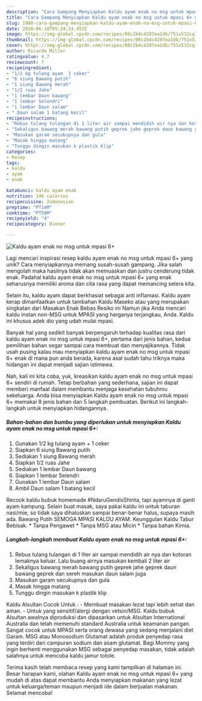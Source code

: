 ```yaml
---
description: "Cara Gampang Menyiapkan Kaldu ayam enak no msg untuk mpasi 6+ yang Lezat Sekali"
title: "Cara Gampang Menyiapkan Kaldu ayam enak no msg untuk mpasi 6+ yang Lezat Sekali"
slug: 1980-cara-gampang-menyiapkan-kaldu-ayam-enak-no-msg-untuk-mpasi-6-yang-lezat-sekali
date: 2020-06-18T05:24:24.453Z
image: https://img-global.cpcdn.com/recipes/08c2b4c4287ea1db/751x532cq70/kaldu-ayam-enak-no-msg-untuk-mpasi-6-foto-resep-utama.jpg
thumbnail: https://img-global.cpcdn.com/recipes/08c2b4c4287ea1db/751x532cq70/kaldu-ayam-enak-no-msg-untuk-mpasi-6-foto-resep-utama.jpg
cover: https://img-global.cpcdn.com/recipes/08c2b4c4287ea1db/751x532cq70/kaldu-ayam-enak-no-msg-untuk-mpasi-6-foto-resep-utama.jpg
author: Ricardo Miller
ratingvalue: 4.7
reviewcount: 7
recipeingredient:
- "1/2 kg tulang ayam  1 ceker"
- "6 siung Bawang putih"
- "1 siung Bawang merah"
- "1/2 ruas Jahe"
- "1 lembar Daun bawang"
- "1 lembar Selendri"
- "1 lembar Daun salam"
- " Daun salam 1 batang kecil"
recipeinstructions:
- "Rebus tulang tulangan di 1 liter air sampai mendidih air nya dan kotoran lemaknya keluar. Lalu buang airnya masukan kembali 2 liter air"
- "Sekaligus bawang merah bawang putih geprek jahe geprek daun bawang geprek dan sereh masukan daun salam juga"
- "Masukan garam secukupnya dan gula"
- "Masak hingga matang"
- "Tunggu dingin masukan k plastik klip"
categories:
- Resep
tags:
- kaldu
- ayam
- enak

katakunci: kaldu ayam enak 
nutrition: 146 calories
recipecuisine: Indonesian
preptime: "PT14M"
cooktime: "PT50M"
recipeyield: "4"
recipecategory: Dinner

---
```



![Kaldu ayam enak no msg untuk mpasi 6+](https://img-global.cpcdn.com/recipes/08c2b4c4287ea1db/751x532cq70/kaldu-ayam-enak-no-msg-untuk-mpasi-6-foto-resep-utama.jpg)

Lagi mencari inspirasi resep kaldu ayam enak no msg untuk mpasi 6+ yang unik? Cara menyiapkannya memang susah-susah gampang. Jika salah mengolah maka hasilnya tidak akan memuaskan dan justru cenderung tidak enak. Padahal kaldu ayam enak no msg untuk mpasi 6+ yang enak seharusnya memiliki aroma dan cita rasa yang dapat memancing selera kita.

Selain itu, kaldu ayam dapat berkhasiat sebagai anti inflamasi. Kaldu ayam kerap dimanfaatkan untuk tambahan Kaldu Maseko atau yang merupakan singkatan dari Masakan Enak Bebas Resiko ini Namun jika Anda mencari kaldu instan non-MSG untuk MPASI yang harganya terjangkau, Anda. Kaldu ini khusus adek dio yang udah mulai mpasi.

Banyak hal yang sedikit banyak berpengaruh terhadap kualitas rasa dari kaldu ayam enak no msg untuk mpasi 6+, pertama dari jenis bahan, kedua pemilihan bahan segar sampai cara membuat dan menyajikannya. Tidak usah pusing kalau mau menyiapkan kaldu ayam enak no msg untuk mpasi 6+ enak di mana pun anda berada, karena asal sudah tahu triknya maka hidangan ini dapat menjadi sajian istimewa.


Nah, kali ini kita coba, yuk, kreasikan kaldu ayam enak no msg untuk mpasi 6+ sendiri di rumah. Tetap berbahan yang sederhana, sajian ini dapat memberi manfaat dalam membantu menjaga kesehatan tubuhmu sekeluarga. Anda bisa menyiapkan Kaldu ayam enak no msg untuk mpasi 6+ memakai 8 jenis bahan dan 5 langkah pembuatan. Berikut ini langkah-langkah untuk menyiapkan hidangannya.

<!--inarticleads1-->

##### Bahan-bahan dan bumbu yang diperlukan untuk menyiapkan Kaldu ayam enak no msg untuk mpasi 6+:

1. Gunakan 1/2 kg tulang ayam + 1 ceker
1. Siapkan 6 siung Bawang putih
1. Sediakan 1 siung Bawang merah
1. Siapkan 1/2 ruas Jahe
1. Sediakan 1 lembar Daun bawang
1. Siapkan 1 lembar Selendri
1. Gunakan 1 lembar Daun salam
1. Ambil  Daun salam 1 batang kecil


Recook kaldu bubuk homemade #NdaruGendisShinta, tapi ayamnya di ganti ayam kampung. Selain buat masak, saya pakai kaldu ini untuk taburan nasi/mie, so tidak saya dihaluskan sampai benar-benar halus, supaya masih ada. Bawang Putih SEMOGA MPASI KALDU AYAM. Keunggulan Kaldu Tabur Bebisak. * Tanpa Pengawet * Tanpa MSG atau Micin * Tanpa bahan Kimia. 

<!--inarticleads2-->

##### Langkah-langkah membuat Kaldu ayam enak no msg untuk mpasi 6+:

1. Rebus tulang tulangan di 1 liter air sampai mendidih air nya dan kotoran lemaknya keluar. Lalu buang airnya masukan kembali 2 liter air
1. Sekaligus bawang merah bawang putih geprek jahe geprek daun bawang geprek dan sereh masukan daun salam juga
1. Masukan garam secukupnya dan gula
1. Masak hingga matang
1. Tunggu dingin masukan k plastik klip


Kaldu Alsultan Cocok Untuk : - Membuat masakan lezat tapi lebih sehat dan aman. - Untuk yang sensitif/alergi dengan vetsin/MSG. Kaldu bubuk Alsultan awalnya diproduksi dan dipasarkan untuk Alsultan International Australia dan telah memenuhi standard Australia untuk keamanan pangan. Sangat cocok untuk MPASI serta orang dewasa yang sedang menjalani diet Garam. MSG atau Monosodium Glutamat adalah produk penyedap rasa yang terdiri dari campuran sodium dan asam glutamat. Bagi Mommy yang ingin berhenti menggunakan MSG sebagai penyedap masakan, tidak adalah salahnya untuk mencoba kaldu jamur totole. 

Terima kasih telah membaca resep yang kami tampilkan di halaman ini. Besar harapan kami, olahan Kaldu ayam enak no msg untuk mpasi 6+ yang mudah di atas dapat membantu Anda menyiapkan makanan yang lezat untuk keluarga/teman maupun menjadi ide dalam berjualan makanan. Selamat mencoba!
